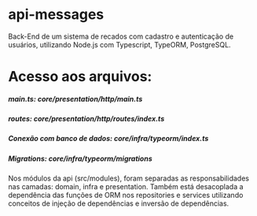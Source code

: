 # api-messages
Back-End de um sistema de recados com cadastro e autenticação de usuários, utilizando Node.js com Typescript, TypeORM, PostgreSQL.

# Acesso aos arquivos:
##### main.ts: core/presentation/http/main.ts
##### routes: core/presentation/http/routes/index.ts

##### Conexão com banco de dados: core/infra/typeorm/index.ts
##### Migrations: core/infra/typeorm/migrations

Nos módulos da api (src/modules), foram separadas as responsabilidades nas camadas:
domain, infra e presentation. Também está desacoplada a dependência das funções de ORM nos repositories e services utilizando conceitos de injeção de dependências e inversão de dependências.

